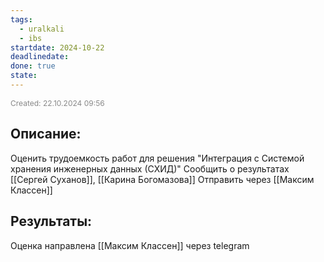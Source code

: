```yaml
---
tags:
  - uralkali
  - ibs
startdate: 2024-10-22
deadlinedate: 
done: true
state:
---
```

<span style="font-size:12px; color:#888888;">Created: 22.10.2024 09:56</span>

## Описание:

 Оценить трудоемкость работ для решения "Интеграция с Системой хранения инженерных данных (СХИД)"
Сообщить о результатах [[Сергей Суханов]], [[Карина Богомазова]] 
Отправить через [[Максим Классен]]

## Результаты:

Оценка направлена [[Максим Классен]] через telegram



